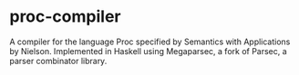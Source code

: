 # proc-compiler
A compiler for the language Proc specified by Semantics with Applications by Nielson. Implemented in Haskell using Megaparsec, a fork of Parsec, a parser combinator library.
